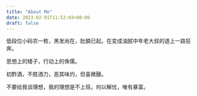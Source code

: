 ```yaml
---
title: "About Me"
date: 2023-02-01T11:52:03+08:00
draft: false
---
```


低段位小码农一枚，黑发尚在，肚腩已起。在变成油腻中年老大叔的道上一路狂奔。

思想上的矮子，行动上的侏儒。

初酢酒，不胜酒力，恶其味灼，但喜微醺。

不要给我谈理想，我的理想是不上班。何以解忧，唯有暴富。